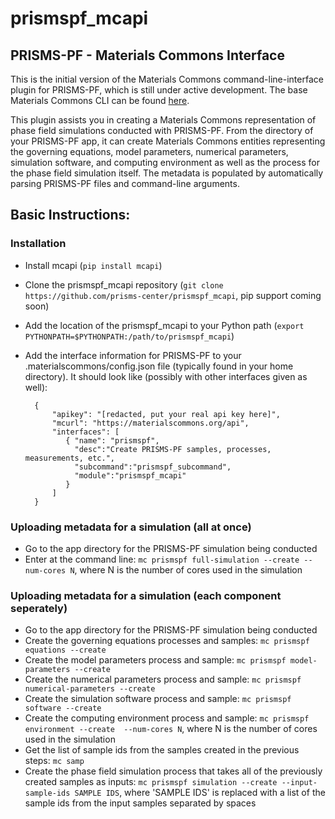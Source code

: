 # prismspf_mcapi
## PRISMS-PF - Materials Commons Interface

This is the initial version of the Materials Commons command-line-interface plugin for PRISMS-PF, which is still under active development. The base Materials Commons CLI can be found [here](https://github.com/materials-commons/mcapi/tree/master/python).

This plugin assists you in creating a Materials Commons representation of phase field simulations conducted with PRISMS-PF. From the directory of your PRISMS-PF app, it can create Materials Commons entities representing the governing equations, model parameters, numerical parameters, simulation software, and computing environment as well as the process for the phase field simulation itself. The metadata is populated by automatically parsing PRISMS-PF files and command-line arguments.

## Basic Instructions:

### Installation
- Install mcapi (`pip install mcapi`)
- Clone the prismspf_mcapi repository (`git clone https://github.com/prisms-center/prismspf_mcapi`, pip support coming soon)
- Add the location of the prismspf_mcapi to your Python path (`export PYTHONPATH=$PYTHONPATH:/path/to/prismspf_mcapi`)
- Add the interface information for PRISMS-PF to your .materialscommons/config.json file (typically found in your home directory). It should look like (possibly with other interfaces given as well):

        {
            "apikey": "[redacted, put your real api key here]",
            "mcurl": "https://materialscommons.org/api",
            "interfaces": [
               { "name": "prismspf",
                 "desc":"Create PRISMS-PF samples, processes, measurements, etc.",
                 "subcommand":"prismspf_subcommand",
                 "module":"prismspf_mcapi"
               }
            ]
        }

### Uploading metadata for a simulation (all at once)
- Go to the app directory for the PRISMS-PF simulation being conducted
- Enter at the command line: `mc prismspf full-simulation --create --num-cores N`, where N is the number of cores used in the simulation

### Uploading metadata for a simulation (each component seperately)
- Go to the app directory for the PRISMS-PF simulation being conducted
- Create the governing equations processes and samples: `mc prismspf equations --create`
- Create the model parameters process and sample: `mc prismspf model-parameters --create`
- Create the numerical parameters process and sample: `mc prismspf numerical-parameters --create`
- Create the simulation software process and sample: `mc prismspf software --create`
- Create the computing environment process and sample: `mc prismspf environment --create  --num-cores N`, where N is the number of cores used in the simulation
- Get the list of sample ids from the samples created in the previous steps: `mc samp`
- Create the phase field simulation process that takes all of the previously created samples as inputs: `mc prismspf simulation --create --input-sample-ids SAMPLE IDS`, where 'SAMPLE IDS' is replaced with a list of the sample ids from the input samples separated by spaces
